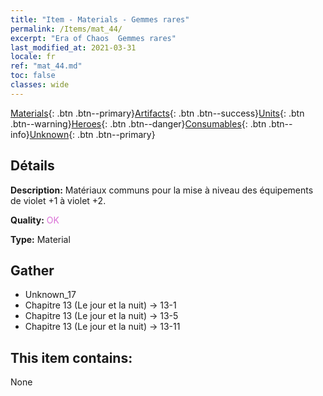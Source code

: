 ```yaml
---
title: "Item - Materials - Gemmes rares"
permalink: /Items/mat_44/
excerpt: "Era of Chaos  Gemmes rares"
last_modified_at: 2021-03-31
locale: fr
ref: "mat_44.md"
toc: false
classes: wide
---
```

 [Materials](/fr/Items/){: .btn .btn--primary}[Artifacts](/fr/Items/Artifacts/){: .btn .btn--success}[Units](/fr/Items/Units/){: .btn .btn--warning}[Heroes](/fr/Items/Heroes/){: .btn .btn--danger}[Consumables](/fr/Items/Consumables/){: .btn .btn--info}[Unknown](/fr/Items/Unknown/){: .btn .btn--primary}

## Détails
 **Description:** Matériaux communs pour la mise à niveau des équipements de violet +1 à violet +2.

 **Quality:** <span style="color: #DA70D6">OK</span>

 **Type:** Material

## Gather

*    Unknown_17 
*    Chapitre 13 (Le jour et la nuit) -> 13-1 
*    Chapitre 13 (Le jour et la nuit) -> 13-5 
*    Chapitre 13 (Le jour et la nuit) -> 13-11 

## This item contains:

  None

